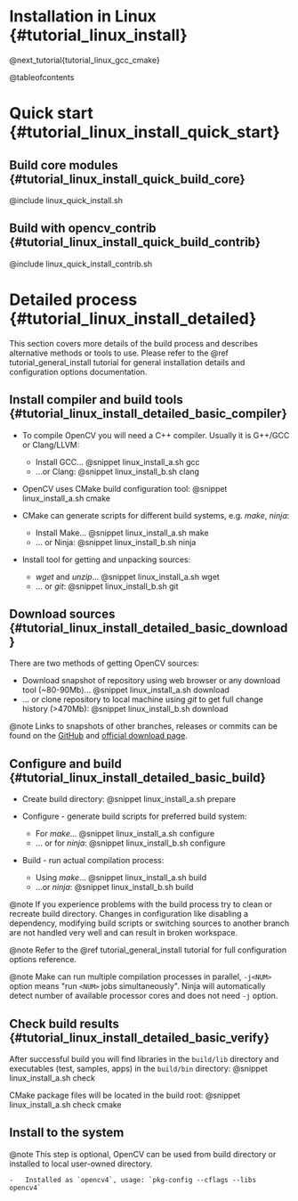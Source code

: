 Installation in Linux {#tutorial_linux_install}
=====================

@next_tutorial{tutorial_linux_gcc_cmake}


@tableofcontents

# Quick start {#tutorial_linux_install_quick_start}


## Build core modules {#tutorial_linux_install_quick_build_core}

@include linux_quick_install.sh


## Build with opencv_contrib {#tutorial_linux_install_quick_build_contrib}

@include linux_quick_install_contrib.sh


# Detailed process {#tutorial_linux_install_detailed}

This section covers more details of the build process and describes alternative methods or tools to use. Please refer to the @ref tutorial_general_install tutorial for general installation details and configuration options documentation.


## Install compiler and build tools {#tutorial_linux_install_detailed_basic_compiler}

- To compile OpenCV you will need a C++ compiler. Usually it is G++/GCC or Clang/LLVM:
    - Install GCC...
    @snippet linux_install_a.sh gcc
    - ...or Clang:
    @snippet linux_install_b.sh clang

- OpenCV uses CMake build configuration tool:
@snippet linux_install_a.sh cmake

- CMake can generate scripts for different build systems, e.g. _make_, _ninja_:

    - Install Make...
    @snippet linux_install_a.sh make
    - ... or Ninja:
    @snippet linux_install_b.sh ninja

- Install tool for getting and unpacking sources:

    - _wget_ and _unzip_...
    @snippet linux_install_a.sh wget
    - ... or _git_:
    @snippet linux_install_b.sh git


## Download sources {#tutorial_linux_install_detailed_basic_download}

There are two methods of getting OpenCV sources:

- Download snapshot of repository using web browser or any download tool (~80-90Mb)...
@snippet linux_install_a.sh download
- ... or clone repository to local machine using _git_ to get full change history (>470Mb):
@snippet linux_install_b.sh download


@note
Links to snapshots of other branches, releases or commits can be found on the [GitHub](https://github.com/opencv/opencv) and [official download page](https://opencv.org/releases.html).


## Configure and build {#tutorial_linux_install_detailed_basic_build}

- Create build directory:
@snippet linux_install_a.sh prepare

- Configure - generate build scripts for preferred build system:
    - For _make_...
    @snippet linux_install_a.sh configure
    - ... or for _ninja_:
    @snippet linux_install_b.sh configure

- Build - run actual compilation process:
    - Using _make_...
    @snippet linux_install_a.sh build
    - ...or _ninja_:
    @snippet linux_install_b.sh build


@note
If you experience problems with the build process try to clean or recreate build directory. Changes in configuration like disabling a dependency, modifying build scripts or switching sources to another branch are not handled very well and can result in broken workspace.

@note
Refer to the @ref tutorial_general_install tutorial for full configuration options reference.

@note
Make can run multiple compilation processes in parallel, `-j<NUM>` option means "run `<NUM>` jobs simultaneously". Ninja will automatically detect number of available processor cores and does not need `-j` option.


## Check build results {#tutorial_linux_install_detailed_basic_verify}

After successful build you will find libraries in the `build/lib` directory and executables (test, samples, apps) in the `build/bin` directory:
@snippet linux_install_a.sh check

CMake package files will be located in the build root:
@snippet linux_install_a.sh check cmake


## Install to the system

@note
This step is optional, OpenCV can be used from build directory or installed to local user-owned directory.

    -   Installed as `opencv4`, usage: `pkg-config --cflags --libs opencv4`